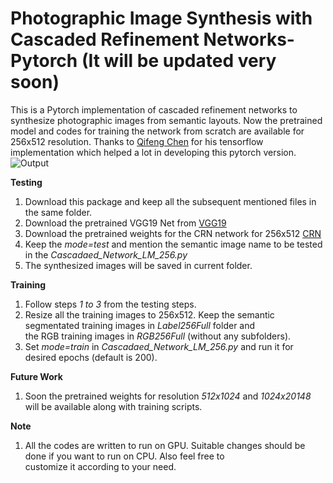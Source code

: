 # Photographic Image Synthesis with Cascaded Refinement Networks-Pytorch (It will be updated very soon)
This is a Pytorch implementation of cascaded refinement networks to synthesize photographic images from semantic layouts. Now the pretrained model and codes for training the network from scratch are available for 256x512 resolution. Thanks to [Qifeng Chen](https://github.com/CQFIO) for his tensorflow implementation which helped a lot in developing this pytorch version. 
![Output](https://github.com/Blade6570/Photographic-Image-Synthesis-with-Cascaded-Refinement-Networks--Pytorch-/blob/master/Screenshot_from.png?raw=true "Comparision with Original TensorFlow version")

**Testing**
1. Download this package and keep all the subsequent mentioned files in the same folder.
2. Download the pretrained VGG19 Net from [VGG19](https://drive.google.com/open?id=1wkMhYoRdjZ7LC1OeTOIdzf5YcxNvR8vs)
3. Download the pretrained weights for the CRN network for 256x512 [CRN](https://drive.google.com/open?id=1WHPMDLkRvQMKRoHhV8-tqFhZgmOfoA3p)
4. Keep the *mode=test* and mention the semantic image name to be tested in the *Cascadaed_Network_LM_256.py*
5. The synthesized images will be saved in current folder.

 **Training**
 1. Follow steps *1 to 3* from the testing steps.
 2. Resize all the training images to 256x512. Keep the semantic segmentated training images in *Label256Full* folder and     
    the RGB training images in *RGB256Full* (without any subfolders).
 3. Set *mode=train* in *Cascadaed_Network_LM_256.py* and run it for desired epochs (default is 200).
 
 **Future Work**
 1. Soon the pretrained weights for resolution *512x1024* and *1024x20148* will be available along with training scripts. 
 
 **Note**
 1. All the codes are written to run on GPU. Suitable changes should be done if you want to run on CPU. Also feel free to   
    customize it according to your need.
